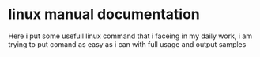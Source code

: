 # linux manual documentation
Here i put some usefull linux command that i faceing in my daily work, i am trying to put comand as easy as i can with full usage and output samples